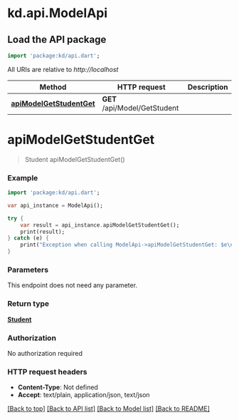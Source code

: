 # kd.api.ModelApi

## Load the API package
```dart
import 'package:kd/api.dart';
```

All URIs are relative to *http://localhost*

Method | HTTP request | Description
------------- | ------------- | -------------
[**apiModelGetStudentGet**](ModelApi.md#apiModelGetStudentGet) | **GET** /api/Model/GetStudent | 


# **apiModelGetStudentGet**
> Student apiModelGetStudentGet()



### Example 
```dart
import 'package:kd/api.dart';

var api_instance = ModelApi();

try { 
    var result = api_instance.apiModelGetStudentGet();
    print(result);
} catch (e) {
    print("Exception when calling ModelApi->apiModelGetStudentGet: $e\n");
}
```

### Parameters
This endpoint does not need any parameter.

### Return type

[**Student**](Student.md)

### Authorization

No authorization required

### HTTP request headers

 - **Content-Type**: Not defined
 - **Accept**: text/plain, application/json, text/json

[[Back to top]](#) [[Back to API list]](../README.md#documentation-for-api-endpoints) [[Back to Model list]](../README.md#documentation-for-models) [[Back to README]](../README.md)

